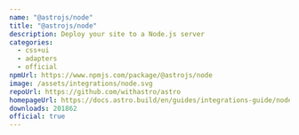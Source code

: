 ```yaml
---
name: "@astrojs/node"
title: "@astrojs/node"
description: Deploy your site to a Node.js server
categories:
  - css+ui
  - adapters
  - official
npmUrl: https://www.npmjs.com/package/@astrojs/node
image: /assets/integrations/node.svg
repoUrl: https://github.com/withastro/astro
homepageUrl: https://docs.astro.build/en/guides/integrations-guide/node/
downloads: 201862
official: true
---
```

